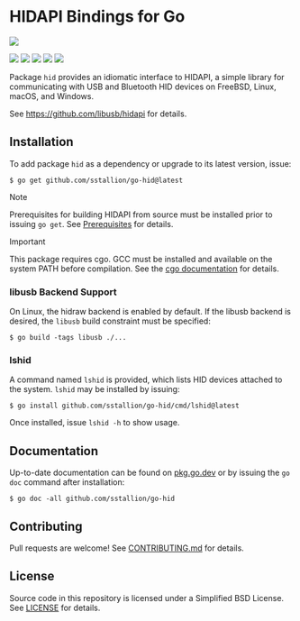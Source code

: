 # HIDAPI Bindings for Go

![](.github/images/gopher.png)

[![](https://github.com/sstallion/go-hid/actions/workflows/ci.yml/badge.svg?branch=master)][1]
[![](https://pkg.go.dev/badge/github.com/sstallion/go-hid)][2]
[![](https://goreportcard.com/badge/github.com/sstallion/go-hid)][3]
[![](https://img.shields.io/github/v/release/sstallion/go-hid)][4]
[![](https://img.shields.io/github/license/sstallion/go-hid.svg)][5]

Package `hid` provides an idiomatic interface to HIDAPI, a simple library for
communicating with USB and Bluetooth HID devices on FreeBSD, Linux, macOS, and
Windows.

See https://github.com/libusb/hidapi for details.

## Installation

To add package `hid` as a dependency or upgrade to its latest version, issue:

```
$ go get github.com/sstallion/go-hid@latest
```

> [!NOTE]
> Prerequisites for building HIDAPI from source must be installed prior to
> issuing `go get`. See [Prerequisites][6] for details.

> [!IMPORTANT]
> This package requires cgo. GCC must be installed and available on the system
> PATH before compilation. See the [cgo documentation][7] for details.

### libusb Backend Support

On Linux, the hidraw backend is enabled by default. If the libusb backend is
desired, the `libusb` build constraint must be specified:

```
$ go build -tags libusb ./...
```

### lshid

A command named `lshid` is provided, which lists HID devices attached to the
system. `lshid` may be installed by issuing:

```
$ go install github.com/sstallion/go-hid/cmd/lshid@latest
```

Once installed, issue `lshid -h` to show usage.

## Documentation

Up-to-date documentation can be found on [pkg.go.dev][2] or by issuing the `go
doc` command after installation:

```
$ go doc -all github.com/sstallion/go-hid
```

## Contributing

Pull requests are welcome! See [CONTRIBUTING.md][8] for details.

## License

Source code in this repository is licensed under a Simplified BSD License. See
[LICENSE][5] for details.

[1]: https://github.com/sstallion/go-hid/actions/workflows/ci.yml
[2]: https://pkg.go.dev/github.com/sstallion/go-hid
[3]: https://goreportcard.com/report/github.com/sstallion/go-hid
[4]: https://github.com/sstallion/go-hid/releases/latest
[5]: https://github.com/sstallion/go-hid/blob/master/LICENSE
[6]: https://github.com/libusb/hidapi/blob/master/BUILD.md#prerequisites
[7]: https://pkg.go.dev/cmd/cgo
[8]: https://github.com/sstallion/go-hid/blob/master/CONTRIBUTING.md
